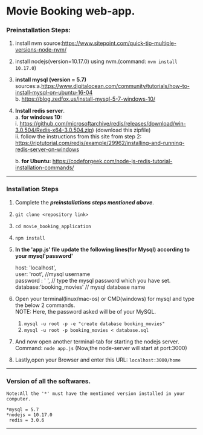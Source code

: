 # Movie Booking web-app.  

### Preinstallation Steps:
1. install nvm source:https://www.sitepoint.com/quick-tip-multiple-versions-node-nvm/
2. install nodejs(version=10.17.0) using nvm.(command: `nvm install 10.17.0`)  
3. **install mysql (version = 5.7)**  
	sources:a.https://www.digitalocean.com/community/tutorials/how-to-install-mysql-on-ubuntu-16-04  
		b. https://blog.zedfox.us/install-mysql-5-7-windows-10/  
4. **Install redis server**.  
  	a. **for windows 10:**  
   	   i. https://github.com/microsoftarchive/redis/releases/download/win-3.0.504/Redis-x64-3.0.504.zip) (download this zipfile)   
           ii. follow the instructions from this site from step 2:  
	      https://riptutorial.com/redis/example/29962/installing-and-running-redis-server-on-windows  
	
  	b. **for Ubuntu:** https://codeforgeek.com/node-js-redis-tutorial-installation-commands/  
   			
---
### Installation Steps

1. Complete the **_preinstallations steps mentioned above_**.   
2. `git clone <repository link> `  
3. `cd movie_booking_application `  
4. `npm install`  
5. **In the 'app.js' file update the following lines(for Mysql) according to your mysql'password'**  

    host: 'localhost',  
    user: 'root',	//mysql username  
    password : ' ',	// type the mysql password which you have set.  
    database:'booking_movies'	// mysql database name  
 
6. Open your terminal(linux/mac-os) or CMD(windows) for mysql and type the below 2 commands.  
	NOTE: Here, the password asked will be of your MySQL.  
    1. `mysql -u root -p -e "create database booking_movies"`  
    2. `mysql -u root -p booking_movies < database.sql`    

7. And now open another terminal-tab for starting the nodejs server.  
	Command: `node app.js`	(Now,the node-server will start at port:3000)  
8. Lastly,open your Browser and enter this URL: `localhost:3000/home`  
---

### Version of all the softwares.  
	Note:All the '*' must have the mentioned version installed in your computer.   
	
	*mysql = 5.7	  
	*nodejs = 10.17.0  
	 redis = 3.0.6  

---
<!-- ## Useful Commands.
### command to stop the redis-server(for linux only.)  
	`/etc/init.d/redis-server stop`  

### command to list all the redis keys  
1. `keys *`  
2. `get <keyname(session)>`   -->

